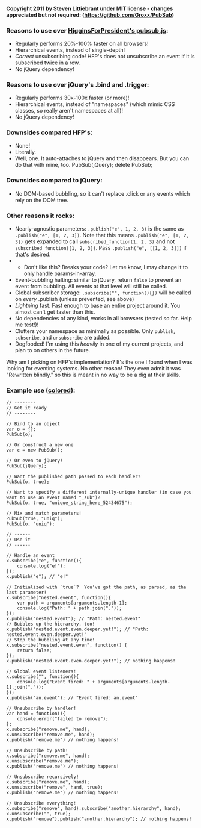 #### Copyright 2011 by Steven Littiebrant under MIT license - changes appreciated but not required: (https://github.com/Groxx/PubSub)

### Reasons to use over [HigginsForPresident's pubsub.js](https://github.com/phiggins42/bloody-jquery-plugins/blob/master/pubsub.js):
* Regularly performs 20%-100% faster on all browsers!
* Hierarchical events, instead of single-depth!
* *Correct* unsubscribing code!  HFP's does not unsubscribe an event if it is subscribed twice in a row.
* No jQuery dependency!

### Reasons to use over jQuery's .bind and .trigger:
* Regularly performs 30x-100x faster (or more)!
* Hierarchical events, instead of "namespaces" (which mimic CSS classes, so really aren't namespaces at all)!
* No jQuery dependency!

### Downsides compared HFP's:
* None!
* Literally.
* Well, one.  It auto-attaches to jQuery and then disappears.  But you can do that with mine, too. PubSub(jQuery); delete PubSub;

### Downsides compared to jQuery:
* No DOM-based bubbling, so it can't replace .click or any events which rely on the DOM tree.

### Other reasons it rocks:
* Nearly-agnostic parameters: `.publish("e", 1, 2, 3)` is the same as `.publish("e", [1, 2, 3])`.  Note that this means `.publish("e", [1, 2, 3])` gets expanded to call `subscribed_function(1, 2, 3)` and not `subscribed_function([1, 2, 3])`.  Pass `.publish("e", [[1, 2, 3]])` if that's desired.
* * Don't like this?  Breaks your code? Let me know, I may change it to only handle params-in-array.
* Event-bubbling halting: similar to jQuery, return `false` to prevent an event from bubbling.  All events at that level will still be called.
* Global subscriber storage: `.subscribe("", function(){})` will be called on _every_ .publish (unless prevented, see above)
* *Lightning* fast.  Fast enough to base an entire project around it.  You almost can't get faster than this.
* No dependencies of any kind, works in all browsers (tested so far.  Help me test!)!
* Clutters your namespace as minimally as possible.  Only `publish`, `subscribe`, and `unsubscribe` are added.
* Dogfooded!  I'm using this *heavily* in one of my current projects, and plan to on others in the future.

Why am I picking on HFP's implementation?  It's the one I found when I was looking for eventing systems.  No other reason!  They even admit it was "Rewritten blindly." so this is meant in no way to be a dig at their skills.

### Example use ([colored](https://github.com/Groxx/PubSub/blob/master/exampleuse.js)):
    // --------
    // Get it ready
    // --------

    // Bind to an object
    var o = {};
    PubSub(o);

    // Or construct a new one
    var c = new PubSub();

    // Or even to jQuery!
    PubSub(jQuery);

    // Want the published path passed to each handler?
    PubSub(o, true);

    // Want to specify a different internally-unique handler (in case you want to use an event named "_sub")?
    PubSub(o, true, "unique_string_here_52434675");

    // Mix and match parameters!
    PubSub(true, "uniq");
    PubSub(o, "uniq");

    // ------
    // Use it
    // ------

    // Handle an event
    x.subscribe("e", function(){
        console.log("e!");
    });
    x.publish("e"); // "e!"

    // Initialized with `true`?  You've got the path, as parsed, as the last parameter!
    x.subscribe("nested.event", function(){
        var path = arguments[arguments.length-1];
        console.log("Path: " + path.join("."));
    });
    x.publish("nested.event"); // "Path: nested.event"
    // Bubbles up the hierarchy, too!
    x.publish("nested.event.even.deeper.yet!"); // "Path: nested.event.even.deeper.yet!"
    // Stop the bubbling at any time!
    x.subscribe("nested.event.even", function() {
        return false;
    });
    x.publish("nested.event.even.deeper.yet!"); // nothing happens!

    // Global event listeners!
    x.subscribe("", function(){
        console.log("Event fired: " + arguments[arguments.length-1].join("."));
    });
    x.publish("an.event"); // "Event fired: an.event"

    // Unsubscribe by handler!
    var hand = function(){
        console.error("failed to remove");
    };
    x.subscribe("remove.me", hand);
    x.unsubscribe("remove.me", hand);
    x.publish("remove.me") // nothing happens!

    // Unsubscribe by path!
    x.subscribe("remove.me", hand);
    x.unsubscribe("remove.me");
    x.publish("remove.me") // nothing happens!

    // Unsubscribe recursively!
    x.subscribe("remove.me", hand);
    x.unsubscribe("remove", hand, true);
    x.publish("remove.me") // nothing happens!

    // Unsubscribe everything!
    x.subscribe("remove", hand).subscribe("another.hierarchy", hand);
    x.unsubscribe("", true);
    x.publish("remove").publish("another.hierarchy"); // nothing happens!

